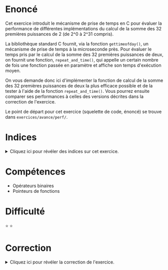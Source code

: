 # Enoncé

Cet exercice introduit le mécanisme de prise de temps en C pour
évaluer la performance de différentes implémentations du calcul de la
somme des 32 premières puissances de 2 (de 2^0 à 2^31 compris).

La bibliothèque standard C fournit, via la fonction `gettimeofday()`,
un mécanisme de prise de temps à la microseconde près. Pour évaluer le
temps pris par le calcul de la somme des 32 premières puissances de
deux, on fournit une fonction, `repeat_and_time()`, qui appelle un
certain nombre de fois une fonction passée en paramètre et affiche son
temps d'exécution moyen.

On vous demande donc ici d'implémenter la fonction de calcul de la
somme des 32 premières puissances de deux la plus efficace possible et
de la tester à l'aide de la fonction `repeat_and_time()`. Vous pourrez
ensuite comparer ses performances à celles des versions décrites dans
la correction de l'exercice.

Le point de départ pour cet exercice (squelette de code, énoncé) se
trouve dans `exercices/avance/perf/`.

# Indices

<details>
<summary>Cliquez ici pour révéler des indices sur cet exercice.</summary>
<br>

* Pour calculer une puissance de 2, on peut utiliser le décalage
binaire, la fonction `pow()` de la libc, ... Si vous utilisez la
fonction `pow()`, assurez-vous d'abord qu'aucun prof d'archi ne lorgne
par dessus votre épaule!

</details>

# Compétences

* Opérateurs binaires
* Pointeurs de fonctions

# Difficulté

:star: :star:
# Correction

<details>
<summary>Cliquez ici pour révéler la correction de l'exercice.</summary>
#### Corrigé du fichier Makefile

```make
CC=clang
CFLAGS=-std=c99 -Wall -Wextra -g
# Cette ligne n'est utile que si votre programme
# utilise la lib maths (pour pow() par exemple).
LDFLAGS=-lm

all: perf

.PHONY: clean
clean:
	rm -f *~ *.o perf

```

#### Corrigé du fichier perf.c

```c
#include <stdlib.h>
#include <stdio.h>
#include <math.h>
#include <sys/time.h>
#include <assert.h>

/*
    On décide de répéter l'exécution du bloc de code dont on veut mesurer
    le temps d'exécution un grand nombre de fois. Cela permet d'utiliser
    un outil de prise de temps à gros grain (comme gettimeofday(), qui compte
    à la granularité d'une microseconde) même quand on souhaite mesurer un
    traitement au temps d'exécution court (ici, de l'ordre de quelques nanosecondes
    pour certaines versions). Il suffira ensuite de diviser le temps obtenu
    par le nombre de répétitions pour obtenir une estimation du temps d'exécution
    du bloc de code étudié (représentant du coup la moyenne des temps obtenus).
*/
#define NTIMES 10000000

/*
    Le module de prise de temps définit une structure timeval, disposant de
    deux champs :
    - le nombre total de secondes écoulées tv_sec ;
    - le nombre de microsecondes écoulées depuis la dernière seconde tv_usec.

    Pour calculer le nombre total de microsecondes écoulées entre t1 et t2,
    on ramène le nombre de secondes en microsecondes en le multipliant
    par 1000000.
*/
static double elapsed_time(struct timeval t1,
                           struct timeval t2) {
    return (double)((t2.tv_sec - t1.tv_sec) * 1000000
           + (t2.tv_usec - t1.tv_usec));
}

/*
    Compte la somme des 32 premières puissances de deux à l'aide de la
    fonction pow(). Si un prof d'archi se trouve pas loin et que vous
    le voyez saigner du nez en voyant cette implémentation, c'est normal :
    c'est à peu près la pire façon de calculer une puissance de 2. La fonction
    pow() calcule n'importe quel nombre élevé à n'importe quelle puissance.
    En soit, elle n'est pas capable de détecter qu'on effectue en fait une
    élévation de 2 à la puissance i, et effectue donc cette opération à l'aide
    de multiplication sucessives. RIP, prof d'archi préféré :-(.
*/
static uint32_t compute_with_pow(void) {
    uint32_t sum = 0;
    for (uint8_t i = 0; i < 32; i++) {
        sum += pow(2, i);
    }
    return sum;
}

/*
    Compte la somme des 32 premières puissances de deux à l'aide de décalages.
    Cette version coûte beaucoup moins cher en matériel, puisque l'opération
    de décalage peut s'exécuter en un cycle. Votre prof d'archi reprend des
    couleurs, non?
*/
static uint32_t compute_with_shift(void) {
    uint64_t sum = 0;
    for (uint8_t i = 0; i < 32; i++) {
        sum += (1U << i);
    }
    return sum;
}

/*
    Certains d'entre vous l'auront peut-être remarqué : la somme des 32
    premières puissances de deux s'écrit en binaire comme une suite de
    32 bits positionnés à 1. On peut facilement générer cette valeur en
    prenant le complément à deux de 0, codé sur 32 bits. Et du coup, ben ça
    coûte plus grand chose. D'où l'intérêt de se poser les bonnes questions
    avant de foncer tête baissée dans l'implémentation de la version la plus
    évidente!
*/
static uint32_t compute_with_complement(void) {
    return ~((uint32_t)0);
}

/*
    On peut aussi remarquer qu'un ensemble de 32 bits à 1 équivaut à la valeur
    décimale -1, codée en complément à deux. Et là, pour le coup, on ne fait rien
    de plus que charger la valeur d'une constante.
*/
static uint32_t dont_compute_because_its_useless(void) {
    return (uint32_t)-1;
}

/*
    Cette fonction lance la fonction compute_sum passée en paramètre
    (et oui, un pointeur de fonction!) ntimes fois et affiche son temps
    d'exécution moyen, ainsi que la chaine de caractères version_tag.

    Un pointeur de fonction en C s'écrit de cette façon :
    type_de_retour (*nom_du_pointeur_de_fonction)(type_des_paramètres);

    Par exemple, char *(*camion)(void) représente une fonction sans
    paramètre, qui retourne une chaine de caractères. Je ne sais pas ce qu'elle
    fait, mais je sais que je peux l'appeler en écrivant :
    char *pouetpouet = camion();

    Pour passer une fonction en paramètre d'une autre fonction, on utilise
    simplement son nom :
    repeat_and_time(hello, 10, "blabla");
    compilera à condition que hello soit une fonction de prototype :
    uint32_t hello(void);
*/
static void repeat_and_time(uint32_t (*compute_sum)(void),
                            uint32_t ntimes,
                            const char *version_tag) {
    struct timeval start, stop;
    /*
        Un appel à gettimeofday remplit la structure timeval passée en
        paramètre avec le nombre de secondes et de microsecondes
        écoulées depuis une certaine date (par défaut le 1er janvier 1970).
    */
    gettimeofday(&start, NULL);
    uint32_t sum = 0;
    for (unsigned times = 0; times < ntimes; times++) {
        sum = compute_sum();
    }
    gettimeofday(&stop, NULL);
    printf("Elapsed time for %s: %lfus\n",
            version_tag,
            elapsed_time(start, stop) / NTIMES);
    assert(sum == (uint32_t)-1);
}

int main(void)
{
    /*
        TODO: Définir une fonction qui calcule la somme des 32 premières
        puissances de 2 et l'évaluer à l'aide de repeat_and_time().
    */
    repeat_and_time(compute_with_pow, NTIMES, "pow version");
    repeat_and_time(compute_with_shift, NTIMES, "shift version");
    repeat_and_time(compute_with_complement, NTIMES, "complement version");
    repeat_and_time(dont_compute_because_its_useless, NTIMES, "Mumu's version");

    return EXIT_SUCCESS;
}

```


</details>
